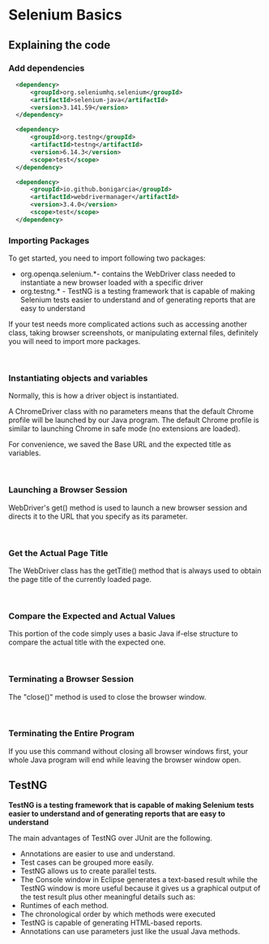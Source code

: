 # Selenium Basics

## Explaining the code

### Add dependencies ###

```xml
  <dependency>
      <groupId>org.seleniumhq.selenium</groupId>
      <artifactId>selenium-java</artifactId>
      <version>3.141.59</version>
  </dependency>

  <dependency>
      <groupId>org.testng</groupId>
      <artifactId>testng</artifactId>
      <version>6.14.3</version>
      <scope>test</scope>
  </dependency>

  <dependency>
      <groupId>io.github.bonigarcia</groupId>
      <artifactId>webdrivermanager</artifactId>
      <version>3.4.0</version>
      <scope>test</scope>
  </dependency>

```

### Importing Packages ###

To get started, you need to import following two packages:

- org.openqa.selenium.*- contains the WebDriver class needed to instantiate a new browser loaded with a specific driver
- org.testng.* - TestNG is a testing framework that is capable of making Selenium tests easier to understand and of generating reports that are easy to understand

If your test needs more complicated actions such as accessing another class, taking browser screenshots, or manipulating external files, definitely you will need to import more packages.

<br>

### Instantiating objects and variables ###

  Normally, this is how a driver object is instantiated.

  A ChromeDriver class with no parameters means that the default Chrome profile will be launched by our Java program. The default Chrome   profile is similar to launching Chrome in safe mode (no extensions are loaded).

  For convenience, we saved the Base URL and the expected title as variables.

<br>

### Launching a Browser Session ###

WebDriver's get() method is used to launch a new browser session and directs it to the URL that you specify as its parameter.

<br>

### Get the Actual Page Title ###

The WebDriver class has the getTitle() method that is always used to obtain the page title of the currently loaded page.

<br>

### Compare the Expected and Actual Values ###

This portion of the code simply uses a basic Java if-else structure to compare the actual title with the expected one.

<br>

### Terminating a Browser Session ###

The "close()" method is used to close the browser window.

<br>

### Terminating the Entire Program ###

If you use this command without closing all browser windows first, your whole Java program will end while leaving the browser window open.
<br>

## TestNG

**TestNG is a testing framework that is capable of making Selenium tests easier to understand and of generating reports that are easy to understand**

The main advantages of TestNG over JUnit are the following.

- Annotations are easier to use and understand.
- Test cases can be grouped more easily.
- TestNG allows us to create parallel tests.
- The Console window in Eclipse generates a text-based result while the TestNG window is more useful because it gives us a graphical output of the test result plus other meaningful details such as:
- Runtimes of each method.
- The chronological order by which methods were executed
- TestNG is capable of generating HTML-based reports.
- Annotations can use parameters just like the usual Java methods.
